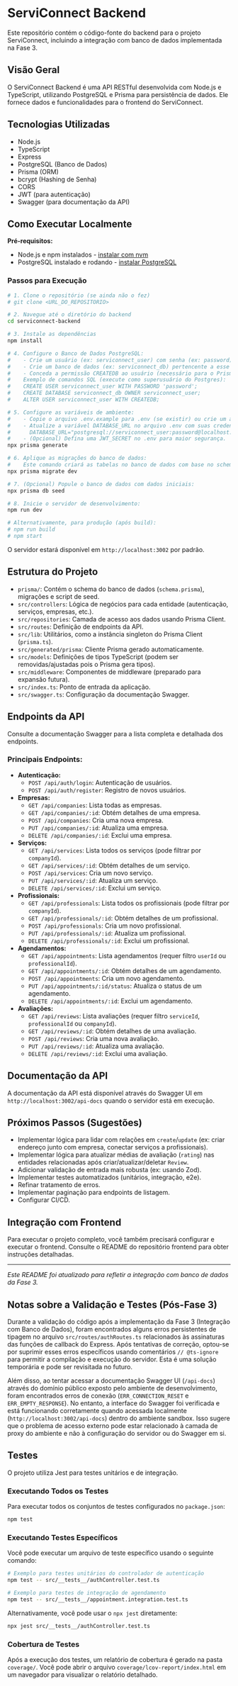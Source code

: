 # ServiConnect Backend

Este repositório contém o código-fonte do backend para o projeto ServiConnect, incluindo a integração com banco de dados implementada na Fase 3.

## Visão Geral

O ServiConnect Backend é uma API RESTful desenvolvida com Node.js e TypeScript, utilizando PostgreSQL e Prisma para persistência de dados. Ele fornece dados e funcionalidades para o frontend do ServiConnect.

## Tecnologias Utilizadas

- Node.js
- TypeScript
- Express
- PostgreSQL (Banco de Dados)
- Prisma (ORM)
- bcrypt (Hashing de Senha)
- CORS
- JWT (para autenticação)
- Swagger (para documentação da API)

## Como Executar Localmente

**Pré-requisitos:**
- Node.js e npm instalados - [instalar com nvm](https://github.com/nvm-sh/nvm#installing-and-updating)
- PostgreSQL instalado e rodando - [instalar PostgreSQL](https://www.postgresql.org/download/)

### Passos para Execução

```sh
# 1. Clone o repositório (se ainda não o fez)
# git clone <URL_DO_REPOSITORIO>

# 2. Navegue até o diretório do backend
cd serviconnect-backend

# 3. Instale as dependências
npm install

# 4. Configure o Banco de Dados PostgreSQL:
#    - Crie um usuário (ex: serviconnect_user) com senha (ex: password)
#    - Crie um banco de dados (ex: serviconnect_db) pertencente a esse usuário
#    - Conceda a permissão CREATEDB ao usuário (necessário para o Prisma Migrate)
#    Exemplo de comandos SQL (execute como superusuário do Postgres):
#    CREATE USER serviconnect_user WITH PASSWORD 'password';
#    CREATE DATABASE serviconnect_db OWNER serviconnect_user;
#    ALTER USER serviconnect_user WITH CREATEDB;

# 5. Configure as variáveis de ambiente:
#    - Copie o arquivo .env.example para .env (se existir) ou crie um arquivo .env
#    - Atualize a variável DATABASE_URL no arquivo .env com suas credenciais do PostgreSQL:
#      DATABASE_URL="postgresql://serviconnect_user:password@localhost:5432/serviconnect_db?schema=public"
#    - (Opcional) Defina uma JWT_SECRET no .env para maior segurança.
npx prisma generate

# 6. Aplique as migrações do banco de dados:
#    Este comando criará as tabelas no banco de dados com base no schema Prisma.
npx prisma migrate dev

# 7. (Opcional) Popule o banco de dados com dados iniciais:
npx prisma db seed

# 8. Inicie o servidor de desenvolvimento:
npm run dev

# Alternativamente, para produção (após build):
# npm run build
# npm start
```

O servidor estará disponível em `http://localhost:3002` por padrão.

## Estrutura do Projeto

- `prisma/`: Contém o schema do banco de dados (`schema.prisma`), migrações e script de seed.
- `src/controllers`: Lógica de negócios para cada entidade (autenticação, serviços, empresas, etc.).
- `src/repositories`: Camada de acesso aos dados usando Prisma Client.
- `src/routes`: Definição de endpoints da API.
- `src/lib`: Utilitários, como a instância singleton do Prisma Client (`prisma.ts`).
- `src/generated/prisma`: Cliente Prisma gerado automaticamente.
- `src/models`: Definições de tipos TypeScript (podem ser removidas/ajustadas pois o Prisma gera tipos).
- `src/middleware`: Componentes de middleware (preparado para expansão futura).
- `src/index.ts`: Ponto de entrada da aplicação.
- `src/swagger.ts`: Configuração da documentação Swagger.

## Endpoints da API

Consulte a documentação Swagger para a lista completa e detalhada dos endpoints.

### Principais Endpoints:

- **Autenticação:**
  - `POST /api/auth/login`: Autenticação de usuários.
  - `POST /api/auth/register`: Registro de novos usuários.
- **Empresas:**
  - `GET /api/companies`: Lista todas as empresas.
  - `GET /api/companies/:id`: Obtém detalhes de uma empresa.
  - `POST /api/companies`: Cria uma nova empresa.
  - `PUT /api/companies/:id`: Atualiza uma empresa.
  - `DELETE /api/companies/:id`: Exclui uma empresa.
- **Serviços:**
  - `GET /api/services`: Lista todos os serviços (pode filtrar por `companyId`).
  - `GET /api/services/:id`: Obtém detalhes de um serviço.
  - `POST /api/services`: Cria um novo serviço.
  - `PUT /api/services/:id`: Atualiza um serviço.
  - `DELETE /api/services/:id`: Exclui um serviço.
- **Profissionais:**
  - `GET /api/professionals`: Lista todos os profissionais (pode filtrar por `companyId`).
  - `GET /api/professionals/:id`: Obtém detalhes de um profissional.
  - `POST /api/professionals`: Cria um novo profissional.
  - `PUT /api/professionals/:id`: Atualiza um profissional.
  - `DELETE /api/professionals/:id`: Exclui um profissional.
- **Agendamentos:**
  - `GET /api/appointments`: Lista agendamentos (requer filtro `userId` ou `professionalId`).
  - `GET /api/appointments/:id`: Obtém detalhes de um agendamento.
  - `POST /api/appointments`: Cria um novo agendamento.
  - `PUT /api/appointments/:id/status`: Atualiza o status de um agendamento.
  - `DELETE /api/appointments/:id`: Exclui um agendamento.
- **Avaliações:**
  - `GET /api/reviews`: Lista avaliações (requer filtro `serviceId`, `professionalId` ou `companyId`).
  - `GET /api/reviews/:id`: Obtém detalhes de uma avaliação.
  - `POST /api/reviews`: Cria uma nova avaliação.
  - `PUT /api/reviews/:id`: Atualiza uma avaliação.
  - `DELETE /api/reviews/:id`: Exclui uma avaliação.

## Documentação da API

A documentação da API está disponível através do Swagger UI em `http://localhost:3002/api-docs` quando o servidor está em execução.

## Próximos Passos (Sugestões)

- Implementar lógica para lidar com relações em `create`/`update` (ex: criar endereço junto com empresa, conectar serviços a profissionais).
- Implementar lógica para atualizar médias de avaliação (`rating`) nas entidades relacionadas após criar/atualizar/deletar `Review`.
- Adicionar validação de entrada mais robusta (ex: usando Zod).
- Implementar testes automatizados (unitários, integração, e2e).
- Refinar tratamento de erros.
- Implementar paginação para endpoints de listagem.
- Configurar CI/CD.

## Integração com Frontend

Para executar o projeto completo, você também precisará configurar e executar o frontend. Consulte o README do repositório frontend para obter instruções detalhadas.

---
*Este README foi atualizado para refletir a integração com banco de dados da Fase 3.*




## Notas sobre a Validação e Testes (Pós-Fase 3)

Durante a validação do código após a implementação da Fase 3 (Integração com Banco de Dados), foram encontrados alguns erros persistentes de tipagem no arquivo `src/routes/authRoutes.ts` relacionados às assinaturas das funções de callback do Express. Após tentativas de correção, optou-se por suprimir esses erros específicos usando comentários `// @ts-ignore` para permitir a compilação e execução do servidor. Esta é uma solução temporária e pode ser revisitada no futuro.

Além disso, ao tentar acessar a documentação Swagger UI (`/api-docs`) através do domínio público exposto pelo ambiente de desenvolvimento, foram encontrados erros de conexão (`ERR_CONNECTION_RESET` e `ERR_EMPTY_RESPONSE`). No entanto, a interface do Swagger foi verificada e está funcionando corretamente quando acessada localmente (`http://localhost:3002/api-docs`) dentro do ambiente sandbox. Isso sugere que o problema de acesso externo pode estar relacionado à camada de proxy do ambiente e não à configuração do servidor ou do Swagger em si.



## Testes

O projeto utiliza Jest para testes unitários e de integração.

### Executando Todos os Testes

Para executar todos os conjuntos de testes configurados no `package.json`:

```sh
npm test
```

### Executando Testes Específicos

Você pode executar um arquivo de teste específico usando o seguinte comando:

```sh
# Exemplo para testes unitários do controlador de autenticação
npm test -- src/__tests__/authController.test.ts

# Exemplo para testes de integração de agendamento
npm test -- src/__tests__/appointment.integration.test.ts
```

Alternativamente, você pode usar o `npx jest` diretamente:

```sh
npx jest src/__tests__/authController.test.ts
```

### Cobertura de Testes

Após a execução dos testes, um relatório de cobertura é gerado na pasta `coverage/`. Você pode abrir o arquivo `coverage/lcov-report/index.html` em um navegador para visualizar o relatório detalhado.

